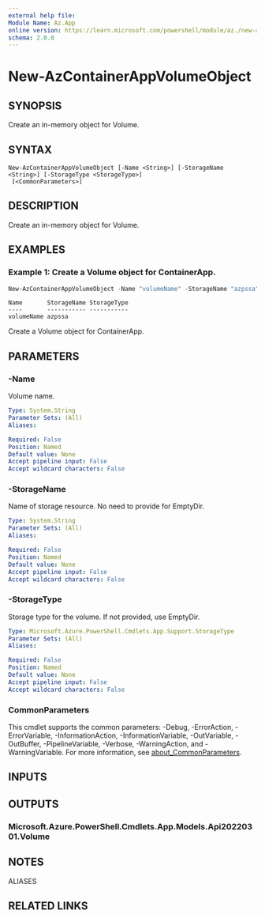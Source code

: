 ```yaml
---
external help file:
Module Name: Az.App
online version: https://learn.microsoft.com/powershell/module/az./new-azcontainerappvolumeobject
schema: 2.0.0
---
```


# New-AzContainerAppVolumeObject

## SYNOPSIS
Create an in-memory object for Volume.

## SYNTAX

```
New-AzContainerAppVolumeObject [-Name <String>] [-StorageName <String>] [-StorageType <StorageType>]
 [<CommonParameters>]
```

## DESCRIPTION
Create an in-memory object for Volume.

## EXAMPLES

### Example 1: Create a Volume object for ContainerApp.
```powershell
New-AzContainerAppVolumeObject -Name "volumeName" -StorageName "azpssa"
```

```output
Name       StorageName StorageType
----       ----------- -----------
volumeName azpssa
```

Create a Volume object for ContainerApp.

## PARAMETERS

### -Name
Volume name.

```yaml
Type: System.String
Parameter Sets: (All)
Aliases:

Required: False
Position: Named
Default value: None
Accept pipeline input: False
Accept wildcard characters: False
```

### -StorageName
Name of storage resource.
No need to provide for EmptyDir.

```yaml
Type: System.String
Parameter Sets: (All)
Aliases:

Required: False
Position: Named
Default value: None
Accept pipeline input: False
Accept wildcard characters: False
```

### -StorageType
Storage type for the volume.
If not provided, use EmptyDir.

```yaml
Type: Microsoft.Azure.PowerShell.Cmdlets.App.Support.StorageType
Parameter Sets: (All)
Aliases:

Required: False
Position: Named
Default value: None
Accept pipeline input: False
Accept wildcard characters: False
```

### CommonParameters
This cmdlet supports the common parameters: -Debug, -ErrorAction, -ErrorVariable, -InformationAction, -InformationVariable, -OutVariable, -OutBuffer, -PipelineVariable, -Verbose, -WarningAction, and -WarningVariable. For more information, see [about_CommonParameters](http://go.microsoft.com/fwlink/?LinkID=113216).

## INPUTS

## OUTPUTS

### Microsoft.Azure.PowerShell.Cmdlets.App.Models.Api20220301.Volume

## NOTES

ALIASES

## RELATED LINKS

